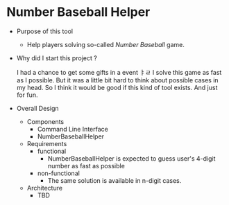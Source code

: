 # Number Baseball Helper

* Purpose of this tool
  * Help players solving so-called _Number Baseball_ game.



* Why did I start this project ?

  I had a chance to get some gifts in a event ㅑㄹ I solve this game as fast as I possible. But it was a little bit hard to think about possible cases in my head. So I think it would be good if this kind of tool exists. And just for fun.



* Overall Design 
  * Components
    * Command Line Interface
    * NumberBaseballHelper
  * Requirements
    * functional
      * NumberBaseballHelper is expected to guess user's 4-digit number as fast as possible
    * non-functional
      * The same solution is available in n-digit cases.
  * Architecture
    * TBD

